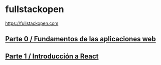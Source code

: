 # fullstackopen
https://fullstackopen.com

## [Parte 0 / Fundamentos de las aplicaciones web](part0/Readme.md)
## [Parte 1 / Introducción a React](part1/Readme.md)
